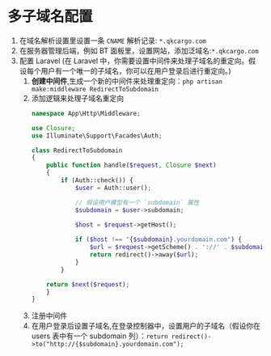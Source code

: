 
# 多子域名配置

1. 在域名解析设置里设置一条 `CNAME` 解析记录: `*.qkcargo.com`
2. 在服务器管理后端，例如 BT 面板里，设置网站，添加泛域名:`*.qkcargo.com`
3. 配置 Laravel (在 Laravel 中，你需要设置中间件来处理子域名的重定向。假设每个用户有一个唯一的子域名，你可以在用户登录后进行重定向。)
   1. **创建中间件**,生成一个新的中间件来处理重定向：`php artisan make:middleware RedirectToSubdomain`
   2. 添加逻辑来处理子域名重定向
        ```php
        namespace App\Http\Middleware;

        use Closure;
        use Illuminate\Support\Facades\Auth;

        class RedirectToSubdomain
        {
            public function handle($request, Closure $next)
            {
                if (Auth::check()) {
                    $user = Auth::user();

                    // 假设用户模型有一个 `subdomain` 属性
                    $subdomain = $user->subdomain; 

                    $host = $request->getHost();
                    
                    if ($host !== "{$subdomain}.yourdomain.com") {
                        $url = $request->getScheme() . '://' . $subdomain . '.yourdomain.com' . $request->getRequestUri();
                        return redirect()->away($url);
                    }
                }

            return $next($request);
            }
        }
        ```
    3. 注册中间件
    4. 在用户登录后设置子域名,在登录控制器中，设置用户的子域名（假设你在 users 表中有一个 subdomain 列）：`return redirect()->to("http://{$subdomain}.yourdomain.com");`
